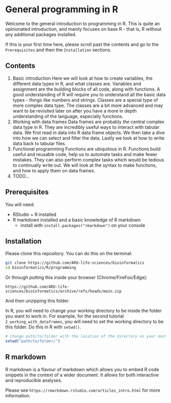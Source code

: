 # General programming in R

Welcome to the general introduction to programming in R. This is quite an opinionated introduction, and mainly focuses on base R - that is, R without any additional packages installed.

If this is your first time here, please scroll past the contents and go to the `Prerequisites` and then the `Installation` sections.

## Contents

1. Basic introduction
Here we will look at how to create variables, the different data types in R, and what classes are. Variables and assignment are the building blocks of all code, along with functions. A good understanding of R will require you to understand all the basic data types - things like numbers and strings. Classes are a special type of more complex data type. The classes are a bit more advanced and may want to be revisited later on after you have a more in depth understanding of the language, especially functions.
2. Working with data frames
Data frames are probably _the_ central complex data type in R. They are incredibly useful ways to interact with tabular data. We first read in data into R data frame objects. We then take a dive into how we can select and filter the data. Lastly we look at how to write data back to tabular files.
3. Functional programming
Functions are ubiquitous in R. Functions build useful and reusable code, help us to automate tasks and make fewer mistakes. They can also perform complex tasks which would be tedious to continually write out. We will look at the syntax to make functions, and how to apply them on data frames.
4. TODO...

## Prerequisites

You will need:

- RStudio + R installed
- R markdown installed and a basic knowledge of R markdown
  - install with `install.packages("rmarkdown")` on your console

## Installation
  
Please clone this repository. You can do this on the terminal:

```bash
git clone https://github.com/ARU-life-sciences/bioinformatics
cd bioinformatics/R/programming
```

Or through putting this inside your browser (Chrome/FireFox/Edge):

`https://github.com/ARU-life-sciences/bioinformatics/archive/refs/heads/main.zip`

And then unzipping this folder.

In R, you will need to change your working directory to be inside the folder you want to work in. For example, for the second tutorial `2_working_with_dataframes`, you will need to set the working directory to be this folder. Do this in R with `setwd()`.

```R
# change path/to/folder with the location of the directory on your machine
setwd("path/to/folder/")
```

## R markdown

R markdown is a flavour of markdown which allows you to embed R code snippets in the context of a wider document. It allows for both interactive and reproducible analyses.

Please see `https://rmarkdown.rstudio.com/articles_intro.html` for more information.
